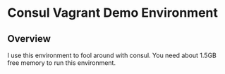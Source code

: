 Consul Vagrant Demo Environment
===============================

Overview
--------
I use this environment to fool around with consul.
You need about 1.5GB free memory to run this environment.
